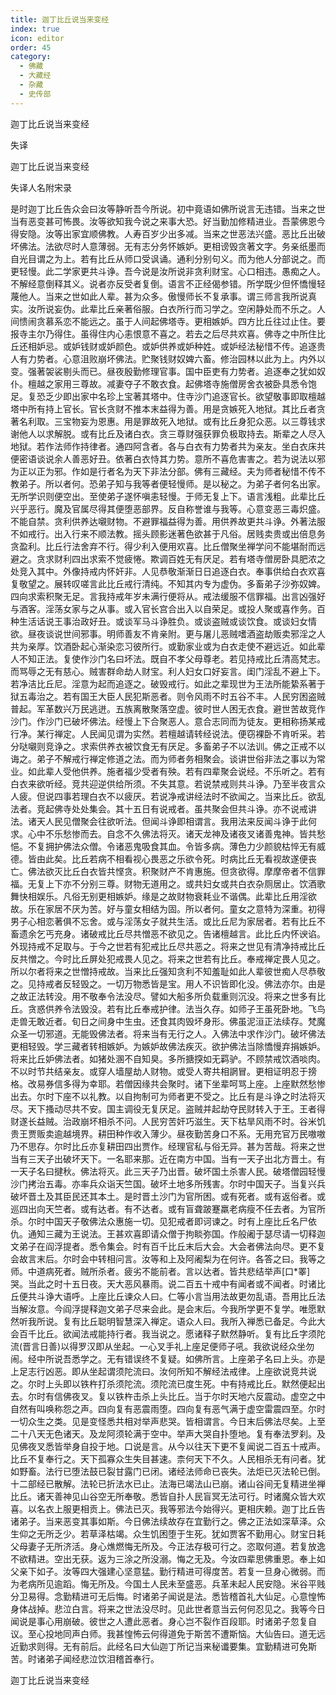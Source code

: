 ```yaml
---
title: 迦丁比丘说当来变经
index: true
icon: editor
order: 45
category:
  - 佛藏
  - 大藏经
  - 杂藏
  - 史传部
---
```


  迦丁比丘说当来变经  

失译  

迦丁比丘说当来变经  

失译人名附宋录  

是时迦丁比丘告众会曰汝等静听吾今所说。初中竟语如佛所说言无违错。当来之世当有恶变甚可怖畏。汝等欲知我今说之来事大恐。好当勤加修精进业。吾蒙佛恩今得安隐。汝等出家宜顺佛教。人寿百岁少出多减。当来之世恶法兴盛。恶比丘出破坏佛法。法欲尽时人意薄弱。无有志分务怀嫉妒。更相谤毁贪著文字。务亲纸墨而自光目谓之为上。若有比丘从师口受讽诵。通利分别句义。而为他人分部说之。而更轻慢。此二学家更共斗诤。吾今说是汝所说非贪利财宝。心口相违。愚痴之人。不解经意倒释其义。说者亦反受者复倒。语言不正经偈参错。所学既少但怀憍慢轻蔑他人。当来之世如此人辈。甚为众多。傲慢师长不复承事。谓三师言我所说真实。汝所说妄伪。此辈比丘亲著俗服。白衣所行而习学之。空闲静处而不乐之。人间愦闹贪慕系恋不能远之。虽于人间起佛塔寺。更相嫉妒。四方比丘往过止住。要报寺主尔乃得住。虽得住内心恚恨意不喜之。若去之后尽共欢喜。佛寺之中所住比丘还相妒忌。或妒钱财或妒颜色。或妒供养或妒种姓。或妒经法秘惜不传。追逐贵人有力势者。心意沮败崩坏佛法。贮聚钱财奴婢六畜。修治园林以此为上。内外以变。强著袈裟剔头而已。昼夜殷勤修理官事。国中臣吏有力势者。追逐奉之犹如奴仆。檀越之家用三尊故。减妻夺子不敢衣食。起佛塔寺施僧房舍衣被卧具悉令饱足。复恐乏少即出家中名珍上宝著其塔中。住寺沙门追逐官长。欲望敬事即取檀越塔中所有持上官长。官长贪财不推本末益得为善。用是贪嫉死入地狱。其比丘者贪著名利取。三宝物妄为恩惠。用是罪故死入地狱。或有比丘身犯众恶。以三尊钱求谢他人以求解脱。或有比丘及诸白衣。贪三尊财强获罪负极取持去。斯辈之人尽入地狱。若作法师作持律者。通四阿含者。各与白衣有力势者共为亲友。坐白衣床共便密语谈说余人善恶好丑。依著白衣恃其力势。意所不喜危害害之。若为说法以邪为正以正为邪。作如是行者名为天下非法分部。佛有三藏经。夫为师者秘惜不传不教弟子。所以者何。恐弟子知与我等者便轻慢师。是以秘之。为弟子者何名出家。无所学识则便空出。至使弟子遂怀嗔恚轻慢。于师无复上下。语言浅粗。此辈比丘兴乎恶行。魔及官属尽得其便堕恶部界。反自称誉谁与我等。心意变恶三毒炽盛。不能自禁。贪利供养达嚫财物。不避罪福益得为善。用供养故更共斗诤。外著法服不如戒行。出入行来不顺法教。摇头顾影迷著色欲甚于凡俗。居贱卖贵或出倍息务贪盈利。比丘行法舍弃不行。得少利入便用欢喜。比丘僧聚坐禅学问不能堪耐而远避之。贪求财利四出求索不觉疲惓。欺调百姓无有厌足。若有塔寺僧房卧具肥浓之处竞入其中。外像持戒内怀奸非。人见恭敬渐渐日日追逐白衣。奉事供给白衣欢喜复敬望之。展转叹嗟言此比丘戒行清纯。不知其内专为虚伪。多畜弟子沙弥奴婢。四向求索积聚无足。言我持戒年岁未满行便将从。戒法缓服不信罪福。出言凶强好与酒客。淫荡女家与之从事。或入官长宫合出入以自荣足。或投人聚或喜作务。百种生活话说王事治政好丑。或谈军马斗诤胜负。或谈盗贼或谈饮食。或谈妇女情欲。昼夜谈说世间邪事。明师善友不肯亲附。更与屠儿恶贼嗜酒盗劫贩卖邪淫之人共为亲厚。饮酒卧起心渐染恋习彼所行。或勤家业或为白衣走使不避远近。如此辈人不知正法。复使作沙门名曰坏法。既自不孝父母尊老。若见持戒比丘清高梵志。而骂辱之无有慈心。贼害群命劫人财宝。利人妇女口好妄言。闺门淫乱不避上下。若净洁比丘尼。淫意为起而追逐之。破毁戒行。如此之辈现世为王法所能絷系著于狱五毒治之。若有国王大臣人民犯斯恶者。则令风雨不时五谷不丰。人民穷困盗贼普起。军革数兴万民逃迸。五族离散聚落空虚。彼时世人困无衣食。避世苦故竞作沙门。作沙门已破坏佛法。经慢上下合聚恶人。意合志同而为徒友。更相称扬某戒行净。某行禅定。人民闻见谓为实然。若檀越请转经说法。便窃裸卧不肯听采。若分哒嚫则竞诤之。求索供养衣被饮食无有厌足。多畜弟子不以法训。佛之正戒不以诲之。弟子不解戒行禅定修道之法。而为师者务相聚会。谈讲世俗非法之事以为常业。如此辈人受他供养。施者福少受者有殃。若有四辈聚会说经。不乐听之。若有白衣来欲听经。竞共迎逆供给所须。不失其意。若说禁戒则共斗诤。乃至半夜言众人疲。但说四事若理白衣不以疲厌。若说净戒讲经法时不欲闻之。当来比丘。欲乱法者。竞起佛寺处处集会。其十五日有说戒者。虽共聚会但共斗诤。亦不说戒讲法。诸天人民见僧聚会往欲听法。但闻斗诤即相谓言。我用法来反闻斗诤于此何求。心中不乐愁惨而去。自念不久佛法将灭。诸天龙神及诸夜叉诸善鬼神。皆共愁悒。不复拥护佛法众僧。令诸恶鬼吸食其血。令皆多病。薄色力少颜貌枯悴无有威德。皆由此矣。比丘若病不相看视心畏恶之乐欲令死。时病比丘无看视故遂便丧亡。佛法欲灭比丘白衣皆共悭贪。积聚财产不肯惠施。但贪欲得。摩摩帝者不信罪福。无复上下亦不分别三尊。财物无道用之。或共妇女或共白衣杂厕居止。饮酒歌舞快相娱乐。凡俗无别更相嫉妒。缘是之故财物衰耗业不谐偶。此辈比丘用淫欲故。乐在家居不厌为苦。好与童女相结为固。所以者何。童女之意特为深重。初得男子心相恋著俱不忘舍。或与淫荡女子就共生活。或比丘尼为家居者。若有比丘不畜遗余乞丐充身。诸破戒比丘尽共憎恶不欲见之。告诸檀越言。此比丘内怀谀谄。外现持戒不足取与。于今之世若有犯戒比丘尽共恶之。将来之世见有清净持戒比丘反共憎之。今时比丘屏处犯戒畏人见之。将来之世若有比丘。奉戒禅定畏人见之。所以尔者将来之世憎持戒故。当来比丘强知贪利不知羞耻如此人辈彼世痴人尽恭敬之。见持戒者反轻毁之。一切万物悉皆是宝。用人不识皆即化没。佛法亦尔。由是之故正法转没。用不敬奉令法没尽。譬如大船多所负载重则沉没。将来之世多有比丘。贪惑供养令法毁没。若有比丘奉戒护律。法当久存。如师子王虽死卧地。飞鸟走兽无敢近者。旬日之间身中生虫。还食其肉毁坏身形。佛虽泥洹正法续存。梵魔众圣一切邪道。无能毁佛法者。将来当有无行之人。入佛法中求作沙门。破坏佛法更相轻毁。学三藏者转相嫉妒。为嫉妒故佛法疾灭。欲护佛法当除憍慢弃捐嫉妒。将来比丘妒佛法者。如猪处溷不自知臭。多所搪揬如无羁驴。不顾禁戒饮酒啖肉。不以时节共结亲友。或穿人墙屋劫人财物。或受人寄共相誷冒。更相证明忍于搒格。改易券信多得为幸耶。若僧因缘共会聚时。诸下坐辈呵骂上座。上座默然愁惨出去。尔时下座不以礼教。以自拘制可为师者更不受之。比丘有是斗诤之时法将灭尽。天下搔动尽共不安。国主调役无复厌足。盗贼并起劫夺民财转入于王。王者得财遂长益贼。治政崩坏相杀不问。人民穷苦奸巧滋生。天下枯旱风雨不时。谷米饥贵王贾贩卖逾越境界。耕田种作收入薄少。昼夜勤苦身口不系。无用充官万民嗷嗷乃不思存。尔时比丘亦复耕田四出贾作。经理官私与俗无异。甚为苦哉。将来之世当有三天子出破坏天下。一名耶来那。近在南方中国。当有一天子出北方晋土。有一天子名曰揵秋。佛法将灭。此三天子乃出晋。破坏国土杀害人民。破塔僧园轻慢沙门拷治五毒。亦率兵众诣天竺国。破坏土地多所残害。尔时中国天子。当复兴兵破坏晋土及其臣民还其本土。是时晋土沙门为官所困。或有死者。或有返俗者。或巡四出向天竺者。或有达者。有不达者。或有盲聋跛蹇羸老病瘦不任去者。为官所杀。尔时中国天子敬佛法众惠施一切。见犯戒者即诃谏之。时有上座比丘名尸依仇。通知三藏为王说法。王甚欢喜即请众僧于拘睒弥国。作般阇于瑟尽请一切释迦文弟子在阎浮提者。悉令集会。时有百千比丘末后大会。大会者佛法向尽。更不复会故言末后。尔时会中转相问言。汝等和上及阿阇梨为在何许。各答之曰。我等之师。中道病死者。贼所杀者。疲劣不能前者。言以达者。皆共悲结举声[口*睪]哭。当此之时十五日夜。天大恶风暴雨。说二百五十戒中有闻者或不闻者。时诸比丘便共斗诤大语呼。上座比丘谏众人曰。仁等小言当用法故更勿乱语。吾用比丘法当解汝意。今阎浮提释迦文弟子尽来会此。是会末后。今我所学更不复学。唯愿默然听我所说。复有比丘聪明智慧深入禅定。语众人曰。我所入禅悉已备足。今此大会百千比丘。欲闻法戒能持行者。我当说之。愿诸释子默然静听。复有比丘字须陀流(晋言日善)以得罗汉即从坐起。一心叉手礼上座足便师子吼。我欲说经众坐勿闹。经中所说吾悉学之。无有错误终不复疑。如佛所言。上座弟子名曰上头。亦是上足志行凶恶。即从坐起谓须陀流曰。汝何所知不解经法戒律。上座欲说竞共说之。尔时上头即以铁杵打杀须陀流。须陀流已度生死。中有持戒比丘。默然便起出去。尔时有信佛夜叉。复以铁杵击杀上头比丘。当于尔时天地六反震动。虚空之中自然有叫唤称怨之声。四向复有恶震雨堕。四向复有恶气满于虚空雷震四至。尔时一切众生之类。见是变怪悉共相对举声悲哭。皆相谓言。今日末后佛法尽矣。上至二十八天无色诸天。及龙阿须轮满于空中。举声大哭自扑堕地。复有奉法罗刹。及见佛夜叉悉皆举身自投于地。口说是言。从今以往天下更不复闻说二百五十戒声。比丘不复奉行之。天下孤寡众生失目甚速。柰何天下不久。人民相杀无有问者。犹如野畜。法行已堕法鼓已裂甘露门已闭。诸经法师命已丧失。法炬已灭法轮已倒。十二部经已散解。法轮已折法水已止。法海已竭法山已崩。诸山谷间无复精进坐禅比丘。诸天善神见山谷空无所奉敬。悉皆自扑人民盲冥无法可行。时诸魔众皆大欢喜。以名衣上服更相贡上。佛法已灭。我等邪法今始得兴。更相庆赖。迦丁比丘告诸弟子。当来恶变其事如斯。今日佛法续故存在宜勤行之。佛之正法如深草泽。众生仰之无所乏少。若草泽枯竭。众生饥困堕于生死。犹如贾客不勤用心。财宝日耗父母妻子无所济活。身心燋燃悔无所及。今正法存极可行之。恣取何道。若复放逸不欲精进。空出无获。返为三涂之所没溺。悔之无及。今汝四辈思佛重恩。奉上如父亲下如子。汝等四大强建心坚意猛。勤行精进可得度苦。若复一旦身心微弱。而为老病所见逾蹈。悔无所及。今国土人民未至盛恶。兵革未起人民安隐。米谷平贱分卫易得。念勤精进可无后悔。时诸弟子闻说是法。悉皆稽首礼大仙足。心意惶怖身体战掉。悲泣白言。将来之世法没尽时。见此世者意当云何何忍见之。我等今日闻说是事心用崩破。彼世之人遭此恶者。身心岂不裂作百段耶。时诸弟子忽复自议。至心投地同声白师。我甚惶怖云何得道免于斯苦不遭斯恼。大仙告曰。道无远近勤求则得。无有前后。此经名曰大仙迦丁所记当来秘谶要集。宜勤精进可免斯苦。时诸弟子闻经悲泣饮泪稽首奉行。  

迦丁比丘说当来变经  
